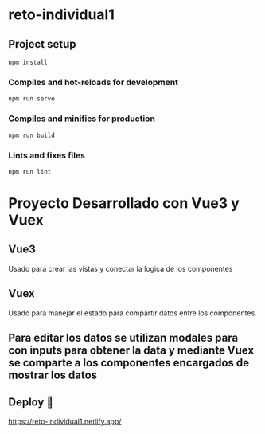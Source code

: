 # reto-individual1

## Project setup
```
npm install
```

### Compiles and hot-reloads for development
```
npm run serve
```

### Compiles and minifies for production
```
npm run build
```

### Lints and fixes files
```
npm run lint
```

# Proyecto Desarrollado con Vue3 y Vuex

## Vue3
Usado para crear las vistas y conectar la logica de los componentes
## Vuex
Usado para manejar el estado para compartir datos entre los componentes.
## Para editar los datos se utilizan modales para con inputs para obtener la data y mediante Vuex se comparte a los componentes encargados de mostrar los datos
## Deploy 🚀
https://reto-individual1.netlify.app/
